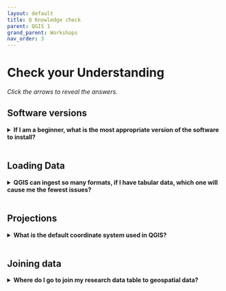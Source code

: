 ```yaml
---
layout: default
title: Q Knowledge check
parent: QGIS 1
grand_parent: Workshops
nav_order: 3
---
```

# Check your Understanding

*Click the arrows to reveal the answers.*

## Software versions
<details>
<summary><strong>If I am a beginner, what is the most appropriate version of the software to install?</strong></summary>You want to download the <em>Long-term release</em>.  </details>
<br>

## Loading Data
<details>
<summary><strong>QGIS can ingest so many formats, if I have tabular data, which one will cause me the fewest issues? </strong></summary> <em>CSV files</em> will be the most robust option. </details>
<br>

## Projections
<details>
<summary><strong>What is the default coordinate system used in QGIS?</strong></summary> <em>WGS 84.</em>  </details>
<br>

## Joining data
<details>
<summary><strong>Where do I go to join my research data table to geospatial data?</strong></summary>Right-click on the layer name in the <em>Table of Contents > Properties > Symbology</em>. </details>

  

